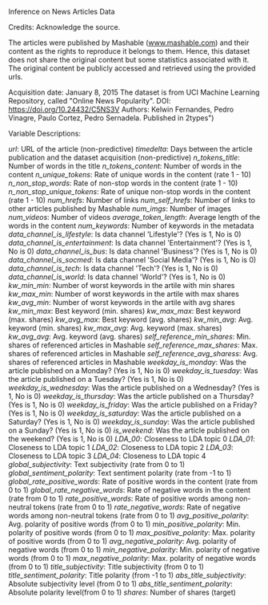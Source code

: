 Inference on News Articles Data 

Credits: Acknowledge the source.

The articles were published by Mashable (www.mashable.com) and their content as the rights to reproduce it belongs to them. Hence, this dataset does not share the original content but some statistics associated with it. The original content be publicly accessed and retrieved using the provided urls.

Acquisition date: January 8, 2015
The dataset is from UCI Machine Learning Repository, called "Online News Popularity".
DOI: https://doi.org/10.24432/C5NS3V
Authors: Kelwin Fernandes, Pedro Vinagre, Paulo Cortez, Pedro Sernadela. Published in 2types")

Variable Descriptions:


_url_: URL of the article (non-predictive)
_timedelta_: Days between the article publication and the dataset acquisition (non-predictive)
_n_tokens_title_: Number of words in the title
_n_tokens_content_: Number of words in the content
_n_unique_tokens_: Rate of unique words in the content (rate 1 - 10)
_n_non_stop_words_: Rate of non-stop words in the content (rate 1 - 10)
_n_non_stop_unique_tokens_: Rate of unique non-stop words in the content (rate 1 - 10)
_num_hrefs_: Number of links
_num_self_hrefs_: Number of links to other articles published by Mashable
_num_imgs_: Number of images
_num_videos_: Number of videos
_average_token_length_: Average length of the words in the content
_num_keywords_: Number of keywords in the metadata
_data_channel_is_lifestyle_: Is data channel 'Lifestyle'? (Yes is 1, No is 0)
_data_channel_is_entertainment_: Is data channel 'Entertainment'? (Yes is 1, No is 0)
_data_channel_is_bus_: Is data channel 'Business'? (Yes is 1, No is 0)
_data_channel_is_socmed_: Is data channel 'Social Media'? (Yes is 1, No is 0)
_data_channel_is_tech_: Is data channel 'Tech'? (Yes is 1, No is 0)
_data_channel_is_world_: Is data channel 'World'? (Yes is 1, No is 0)
_kw_min_min_: Number of worst keywords in the artile with min shares
_kw_max_min_: Number of worst keywords in the artile with max shares
_kw_avg_min_: Number of worst keywords in the artile with avg shares
_kw_min_max_: Best keyword (min. shares)
_kw_max_max_: Best keyword (max. shares)
_kw_avg_max_: Best keyword (avg. shares)
_kw_min_avg_: Avg. keyword (min. shares)
_kw_max_avg_: Avg. keyword (max. shares)
_kw_avg_avg_: Avg. keyword (avg. shares)
_self_reference_min_shares_: Min. shares of referenced articles in Mashable
_self_reference_max_shares_: Max. shares of referenced articles in Mashable
_self_reference_avg_sharess_: Avg. shares of referenced articles in Mashable
_weekday_is_monday_: Was the article published on a Monday? (Yes is 1, No is 0)
_weekday_is_tuesday_: Was the article published on a Tuesday? (Yes is 1, No is 0)
_weekday_is_wednesday_: Was the article published on a Wednesday? (Yes is 1, No is 0)
_weekday_is_thursday_: Was the article published on a Thursday? (Yes is 1, No is 0)
_weekday_is_friday_: Was the article published on a Friday? (Yes is 1, No is 0)
_weekday_is_saturday_: Was the article published on a Saturday? (Yes is 1, No is 0)
_weekday_is_sunday_: Was the article published on a Sunday? (Yes is 1, No is 0)
_is_weekend_: Was the article published on the weekend? (Yes is 1, No is 0)
_LDA_00_: Closeness to LDA topic 0
_LDA_01_: Closeness to LDA topic 1
_LDA_02_: Closeness to LDA topic 2
_LDA_03_: Closeness to LDA topic 3
_LDA_04_: Closeness to LDA topic 4
_global_subjectivity_: Text subjectivity (rate from 0 to 1)
_global_sentiment_polarity_: Text sentiment polarity (rate from -1 to 1)
_global_rate_positive_words_: Rate of positive words in the content (rate from 0 to 1)
_global_rate_negative_words_: Rate of negative words in the content (rate from 0 to 1)
_rate_positive_words_: Rate of positive words among non-neutral tokens (rate from 0 to 1)
_rate_negative_words_: Rate of negative words among non-neutral tokens (rate from 0 to 1)
_avg_positive_polarity_: Avg. polarity of positive words (from 0 to 1)
_min_positive_polarity_: Min. polarity of positive words (from 0 to 1)
_max_positive_polarity_: Max. polarity of positive words (from 0 to 1)
_avg_negative_polarity_: Avg. polarity of negative words (from 0 to 1)
_min_negative_polarity_: Min. polarity of negative words (from 0 to 1)
_max_negative_polarity_: Max. polarity of negative words (from 0 to 1)
_title_subjectivity_: Title subjectivity (from 0 to 1)
_title_sentiment_polarity_: Title polarity (from -1 to 1)
_abs_title_subjectivity_: Absolute subjectivity level (from 0 to 1)
_abs_title_sentiment_polarity_: Absolute polarity level(from 0 to 1)
_shares_: Number of shares (target)
